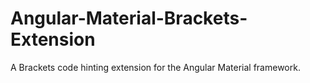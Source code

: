 # Angular-Material-Brackets-Extension
A Brackets code hinting extension for the Angular Material framework.
